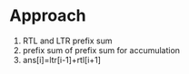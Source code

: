 # Approach
1. RTL and LTR prefix sum
2. prefix sum of prefix sum for accumulation
3. ans[i]=ltr[i-1]+rtl[i+1]